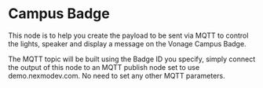# Campus Badge

This node is to help you create the payload to be sent via MQTT to control the lights, speaker and display a message on the Vonage Campus Badge.

The MQTT topic will be built using the Badge ID you specify, simply connect the output of this node to an MQTT publish node set to use demo.nexmodev.com. No need to set any other MQTT parameters.

